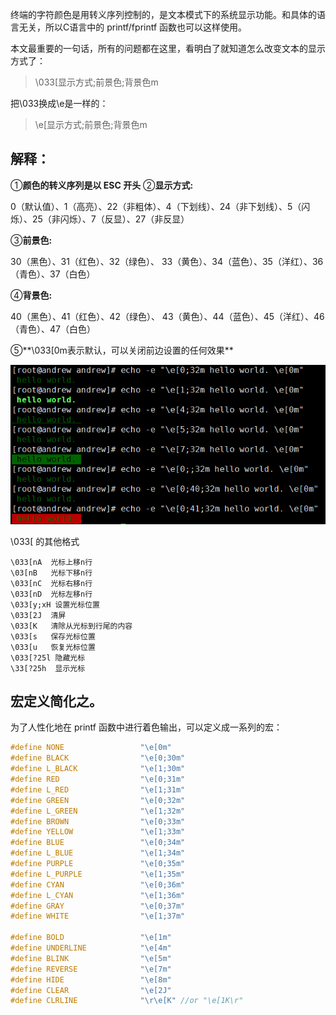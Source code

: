 终端的字符颜色是用转义序列控制的，是文本模式下的系统显示功能。和具体的语言无关，所以C语言中的 printf/fprintf 函数也可以这样使用。

本文最重要的一句话，所有的问题都在这里，看明白了就知道怎么改变文本的显示方式了：

> \033[显示方式;前景色;背景色m

把\033换成\e是一样的：

> \e[显示方式;前景色;背景色m

## 解释：

①**颜色的转义序列是以 ESC 开头**
②**显示方式:**

0（默认值）、1（高亮）、22（非粗体）、4（下划线）、24（非下划线）、5（闪烁）、25（非闪烁）、7（反显）、27（非反显）

③**前景色:**

30（黑色）、31（红色）、32（绿色）、 33（黄色）、34（蓝色）、35（洋红）、36（青色）、37（白色）

④**背景色:**

40（黑色）、41（红色）、42（绿色）、 43（黄色）、44（蓝色）、45（洋红）、46（青色）、47（白色）

⑤**\033[0m表示默认，可以关闭前边设置的任何效果**

![img](images/163520_fmAX_2326611.png)

\033[ 的其他格式

```
\033[nA  光标上移n行  
\03[nB   光标下移n行  
\033[nC  光标右移n行  
\033[nD  光标左移n行  
\033[y;xH 设置光标位置  
\033[2J  清屏  
\033[K   清除从光标到行尾的内容  
\033[s   保存光标位置  
\033[u   恢复光标位置  
\033[?25l 隐藏光标  
\33[?25h  显示光标 
```

## 宏定义简化之。

为了人性化地在 printf 函数中进行着色输出，可以定义成一系列的宏：

```c
#define NONE                 "\e[0m"
#define BLACK                "\e[0;30m"
#define L_BLACK              "\e[1;30m"
#define RED                  "\e[0;31m"
#define L_RED                "\e[1;31m"
#define GREEN                "\e[0;32m"
#define L_GREEN              "\e[1;32m"
#define BROWN                "\e[0;33m"
#define YELLOW               "\e[1;33m"
#define BLUE                 "\e[0;34m"
#define L_BLUE               "\e[1;34m"
#define PURPLE               "\e[0;35m"
#define L_PURPLE             "\e[1;35m"
#define CYAN                 "\e[0;36m"
#define L_CYAN               "\e[1;36m"
#define GRAY                 "\e[0;37m"
#define WHITE                "\e[1;37m"

#define BOLD                 "\e[1m"
#define UNDERLINE            "\e[4m"
#define BLINK                "\e[5m"
#define REVERSE              "\e[7m"
#define HIDE                 "\e[8m"
#define CLEAR                "\e[2J"
#define CLRLINE              "\r\e[K" //or "\e[1K\r"
```